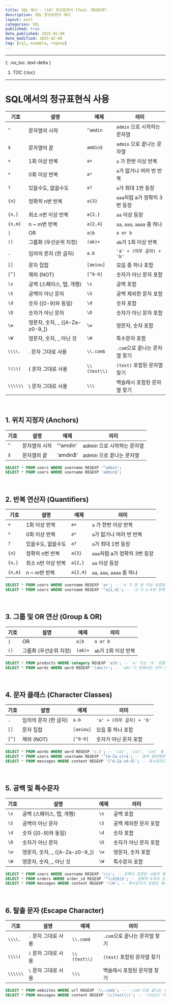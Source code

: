 ```yaml
---
title: SQL 예시 - (10) 정규표현식 (feat. REGEXP)
description: SQL 정규표현식 예시
layout: post
categories: SQL
published: true
date_published: 2025-02-08
date_modified: 2025-02-08
tag: [sql, example, regexp]
---
```

---
{: .no_toc .text-delta }

1. TOC
{:toc}
---

<!-- 글의 제목은 #
    나머지 큰 제목은 ##
    이후 나머지는 3개이상 -->

# SQL에서의 정규표현식 사용

| 기호 | 설명 | 예제 | 의미 |
| -- | -- | -- | -- |
| `^` | 문자열의 시작 | `^amdin` | `admin` 으로 시작하는 문자열 |
| `$` | 문자열의 끝 | `amdin$` | `admin` 으로 끝나는 문자열 |
| `+` | 1회 이상 반복 | `a+` | `a` 가 한번 이상 반복|
| `*` | 0회 이상 반복 | `a*` | `a`가 없거나 여러 번 반복 |
| `?` | 있을수도, 없을수도 | `a?` | `a`가 최대 1번 등장 |
| `{n}` | 정확히 n번 반복 | `a{3}` | `aaa`처럼 a가 정확히 3번 등장 |
| `{n,}` | 최소 n번 이상 반복 | `a{2,}` | `aa` 이상 등장 |
| `{n,m}` | n ~ m번 반복 | `a{2,4}` | `aa`, `aaa`, `aaaa` 중 하나 |
| `\|` | OR | `a\|b` | `a or b` |
| `()` | 그룹화 (우선순위 지정) | `(ab)+` | `ab`가 1회 이상 반복 |
| `.` | 임의의 문자 (한 글자) | `a.b` | `'a' + (아무 글자) + 'b'` |
| `[]` | 문자 집합 | `[aeiou]` | 모음 중 하나 포함 |
| `[^]` | 제외 (NOT) | `[^0-9]` | 숫자가 아닌 문자 포함 |
| `\s` | 공백 (스페이스, 탭, 개행) | `\s` | 공백 포함 |
| `\S` | 공백이 아닌 문자 | `\S` | 공백 제외한 문자 포함 |
| `\d` | 숫자 ([0-9]와 동일) | `\d` | 숫자 포함 |
| `\D` | 숫자가 아닌 문자 | `\D` | 숫자가 아닌 문자 포함 |
| `\w` | 영문자, 숫자, _ ([A-Za-z0-9_]) | `\w` | 영문자, 숫자 포함 |
| `\W` | 영문자, 숫자, _ 아닌 것 | `\W` | 특수문자 포함 |
| `\\\\.` | . 문자 그대로 사용 | `\\.com$` | `.com`으로 끝나는 문자열 찾기 |
| `\\\\(` | ( 문자 그대로 사용 | `\\(test\\)` | `(test)` 포함된 문자열 찾기 |
| `\\\\\\` | \ 문자 그대로 사용 | `\\\` | 백슬래시 포함된 문자열 찾기 |

<br>

## 1. 위치 지정자 (Anchors)

| 기호 | 설명 | 예제 | 의미 |
| -- | -- | -- | -- |
| `^` | 문자열의 시작 | '^amdin' | admin 으로 시작하는 문자열 |
| `$` | 문자열의 끝 | 'amdin$' | admin 으로 끝나는 문자열 |

```sql
SELECT * FROM users WHERE username REGEXP '^admin';
SELECT * FROM users WHERE username REGEXP 'admin$';
```
<br>

## 2. 반복 연산자 (Quantifiers)

| 기호 | 설명 | 예제 | 의미 |
| -- | -- | -- | -- |
| `+` | 1회 이상 반복 | `a+` | `a` 가 한번 이상 반복|
| `*` | 0회 이상 반복 | `a*` | `a`가 없거나 여러 번 반복 |
| `?` | 있을수도, 없을수도 | `a?` | `a`가 최대 1번 등장 |
| `{n}` | 정확히 n번 반복 | `a{3}` | `aaa`처럼 a가 정확히 3번 등장 |
| `{n,}` | 최소 n번 이상 반복 | `a{2,}` | `aa` 이상 등장 |
| `{n,m}` | n ~ m번 반복 | `a{2,4}` | `aa`, `aaa`, `aaaa` 중 하나 |

```sql
SELECT * FROM users WHERE username REGEXP 'a+'; -- 'a'가 한 번 이상 포함된 사용자 찾기
SELECT * FROM users WHERE username REGEXP '^a{2,4}'; -- 'a'가 2~4번 반복되는 사용자 찾기
```
<br>

## 3. 그룹 및 OR 연산 (Group & OR)

| 기호 | 설명 | 예제 | 의미 |
| -- | -- | -- | -- |
| `\|` | OR | `a\|b` | `a or b` |
| `()` | 그룹화 (우선순위 지정) | `(ab)+` | `ab`가 1회 이상 반복 |

```sql
SELECT * FROM products WHERE category REGEXP 'a|b'; -- 'a' 또는 'b' 포함
SELECT * FROM words WHERE word REGEXP '(abc)+'; -- 'abc'가 반복되는 단어 찾기
```
<br>

## 4. 문자 클래스 (Character Classes)

| 기호 | 설명 | 예제 | 의미 |
| -- | -- | -- | -- |
| `.` | 임의의 문자 (한 글자) | `a.b` | `'a' + (아무 글자) + 'b'` |
| `[]` | 문자 집합 | `[aeiou]` | 모음 중 하나 포함 |
| `[^]` | 제외 (NOT) | `[^0-9]` | 숫자가 아닌 문자 포함 |

```sql
SELECT * FROM words WHERE word REGEXP 'c.t'; -- 'cat', 'cut', 'cot' 등 찾기
SELECT * FROM users WHERE username REGEXP '^[A-Za-z]+$'; -- 영어 알파벳만 포함된 사용자 찾기
SELECT * FROM messages WHERE content REGEXP '[^A-Za-z0-9]'; -- 특수문자가 포함된 메시지 찾기
```
<br>

## 5. 공백 및 특수문자

| 기호 | 설명 | 예제 | 의미 |
| -- | -- | -- | -- |
| `\s` | 공백 (스페이스, 탭, 개행) | `\s` | 공백 포함 |
| `\S` | 공백이 아닌 문자 | `\S` | 공백 제외한 문자 포함 |
| `\d` | 숫자 ([0-9]와 동일) | `\d` | 숫자 포함 |
| `\D` | 숫자가 아닌 문자 | `\D` | 숫자가 아닌 문자 포함 |
| `\w` | 영문자, 숫자, _ ([A-Za-z0-9_]) | `\w` | 영문자, 숫자 포함 |
| `\W` | 영문자, 숫자, _ 아닌 것 | `\W` | 특수문자 포함 |

```sql
SELECT * FROM users WHERE username REGEXP '\\s'; -- 공백이 포함된 사용자 찾기
SELECT * FROM orders WHERE order_id REGEXP '^\\d{6}$'; -- 정확히 6자리 숫자인 주문번호 찾기
SELECT * FROM messages WHERE content REGEXP '\\W'; -- 특수문자가 포함된 메시지 찾기
```
<br>

## 6. 탈출 문자 (Escape Character)

| 기호 | 설명 | 예제 | 의미 |
| -- | -- | -- | -- |
| `\\\\.` | `.` 문자 그대로 사용 | `\\.com$` | `.com`으로 끝나는 문자열 찾기 |
| `\\\\(` | `(` 문자 그대로 사용 | `\\(test\\)` | `(test)` 포함된 문자열 찾기 |
| `\\\\\\` | `\` 문자 그대로 사용 | `\\\` | 백슬래시 포함된 문자열 찾기 |

```sql
SELECT * FROM websites WHERE url REGEXP '\\.com$'; -- '.com'으로 끝나는 도메인 찾기
SELECT * FROM messages WHERE content REGEXP '\\(test\\)'; -- '(test)'가 포함된 메시지 찾기
```
<br>

